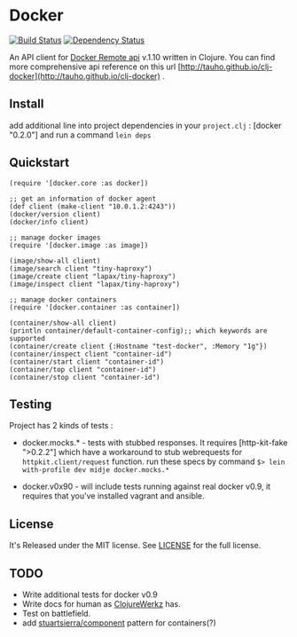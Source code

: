# Docker

[![Build Status](https://travis-ci.org/tauho/clj-docker.svg?branch=master)](https://travis-ci.org/tauho/clj-docker)
[![Dependency Status](https://www.versioneye.com/user/projects/5335a8fc7bae4bff0f000858/badge.png)](https://www.versioneye.com/user/projects/5335a8fc7bae4bff0f000858)


An API client for [Docker Remote api](http://docs.docker.io/en/latest/reference/api/docker_remote_api/) v.1.10 written in Clojure.  You can find more comprehensive api reference on this url [http://tauho.github.io/clj-docker](http://tauho.github.io/clj-docker) .


## Install

add additional line into project dependencies in your `project.clj` : [docker "0.2.0"] and run a command `lein deps`

## Quickstart

```
(require '[docker.core :as docker])

;; get an information of docker agent 
(def client (make-client "10.0.1.2:4243"))
(docker/version client)
(docker/info client)

;; manage docker images
(require '[docker.image :as image])

(image/show-all client)
(image/search client "tiny-haproxy")
(image/create client "lapax/tiny-haproxy")
(image/inspect client "lapax/tiny-haproxy")

;; manage docker containers
(require '[docker.container :as container])

(container/show-all client)
(println container/default-container-config);; which keywords are supported
(container/create client {:Hostname "test-docker", :Memory "1g"})
(container/inspect client "container-id")
(container/start client "container-id")
(container/top client "container-id") 
(container/stop client "container-id")

```


## Testing

Project has 2 kinds of tests : 

* docker.mocks.* - tests with stubbed responses. It requires [http-kit-fake ">0.2.2"] which have a workaround to stub webrequests for `httpkit.client/request` function. run these specs by command `$> lein with-profile dev midje docker.mocks.*`  

* docker.v0x90   - will include tests running against real docker v0.9, it requires that you've installed vagrant and ansible. 

## License

It's Released under the MIT license. See [LICENSE](https://github.com/pauldub/clj-docker/blob/master/LICENSE) for the full license.

	
## TODO

- Write additional tests for docker v0.9
- Write docs for human as [ClojureWerkz](http://clojurewerkz.org/) has.
- Test on battlefield.
- add [stuartsierra/component](https://github.com/stuartsierra/component) pattern for containers(?)
